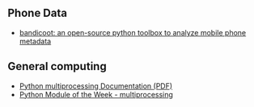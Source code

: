 ## Phone Data
* [bandicoot: an open-source python toolbox to analyze mobile phone metadata](http://bandicoot.mit.edu/)

## General computing 
* [Python multiprocessing Documentation (PDF)](http://calcul.math.cnrs.fr/Documents/Ecoles/2010/cours_multiprocessing.pdf)
* [Python Module of the Week - multiprocessing](http://pymotw.com/2/multiprocessing/)